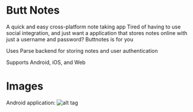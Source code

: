 # Butt Notes
A quick and easy cross-platform note taking app
Tired of having to use social integration, and just want a application that stores notes online with just a username and password? Buttnotes is for you

Uses Parse backend for storing notes and user authentication

Supports Android, iOS, and Web

# Images
Android application:
![alt tag](https://github.com/jzisheng/ButtNotes/blob/master/android1.png)

